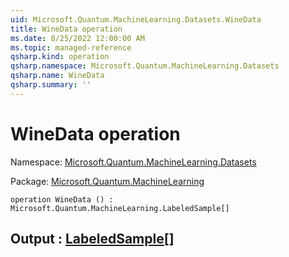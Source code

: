 ```yaml
---
uid: Microsoft.Quantum.MachineLearning.Datasets.WineData
title: WineData operation
ms.date: 8/25/2022 12:00:00 AM
ms.topic: managed-reference
qsharp.kind: operation
qsharp.namespace: Microsoft.Quantum.MachineLearning.Datasets
qsharp.name: WineData
qsharp.summary: ''
---
```


# WineData operation

Namespace: [Microsoft.Quantum.MachineLearning.Datasets](xref:Microsoft.Quantum.MachineLearning.Datasets)

Package: [Microsoft.Quantum.MachineLearning](https://nuget.org/packages/Microsoft.Quantum.MachineLearning)




```qsharp
operation WineData () : Microsoft.Quantum.MachineLearning.LabeledSample[]
```


## Output : [LabeledSample](xref:Microsoft.Quantum.MachineLearning.LabeledSample)[]

